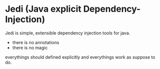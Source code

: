 # Jedi (Java explicit Dependency-Injection)

Jedi is simple, extensible dependency injection tools for java. 
* there is no annotations
* there is no magic

everythings should defined explicitly and everythings work as suppose to do.

